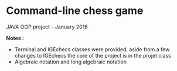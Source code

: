 <h1>Command-line chess game</h1>

JAVA OOP project - January 2016

**Notes :** <br/>
- Terminal and IGEchecs classes were provided, aside from a few changes to IGEchecs the core of the project is in the projet class<br/>
- Algebraic notation and long algebraic notation
